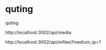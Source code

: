 quting
======

quting


http://localhost:3002/api/media

http://localhost:3002/api/mfiles?medium_ip=1
